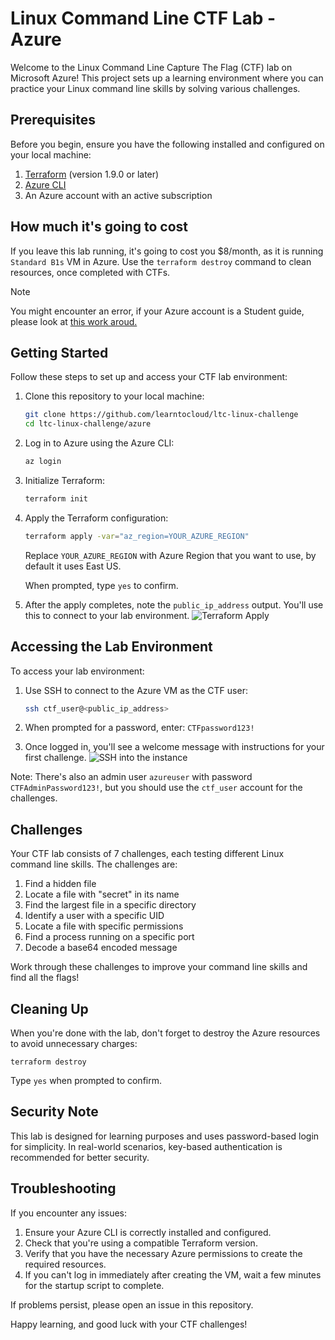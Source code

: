 # Linux Command Line CTF Lab - Azure

Welcome to the Linux Command Line Capture The Flag (CTF) lab on Microsoft Azure! This project sets up a learning environment where you can practice your Linux command line skills by solving various challenges.

## Prerequisites

Before you begin, ensure you have the following installed and configured on your local machine:

1. [Terraform](https://developer.hashicorp.com/terraform/install) (version 1.9.0 or later)
2. [Azure CLI](https://learn.microsoft.com/en-us/cli/azure/install-azure-cli)
3. An Azure account with an active subscription

## How much it's going to cost

If you leave this lab running, it's going to cost you $8/month, as it is running `Standard B1s` VM in Azure. Use the `terraform destroy` command to clean resources, once completed with CTFs.

> [!NOTE]  
> You might encounter an error, if your Azure account is a Student guide, please look at [this work aroud.](https://github.com/g-now-zero/l2c-guides/blob/main/posts/ctf-azure-spot-instances-guide.md)

## Getting Started

Follow these steps to set up and access your CTF lab environment:

1. Clone this repository to your local machine:

    ``` sh
    git clone https://github.com/learntocloud/ltc-linux-challenge
    cd ltc-linux-challenge/azure
    ```

2. Log in to Azure using the Azure CLI:

    ``` sh
    az login
    ```

3. Initialize Terraform:

    ``` sh
    terraform init
    ```

4. Apply the Terraform configuration:

    ``` sh
    terraform apply -var="az_region=YOUR_AZURE_REGION"
   ```

   Replace `YOUR_AZURE_REGION` with Azure Region that you want to use, by default it uses East US.

   When prompted, type `yes` to confirm.

5. After the apply completes, note the `public_ip_address` output. You'll use this to connect to your lab environment.
![Terraform Apply](./images/terraform-apply.png)

## Accessing the Lab Environment

To access your lab environment:

1. Use SSH to connect to the Azure VM as the CTF user:

    ``` sh
    ssh ctf_user@<public_ip_address>
    ```

2. When prompted for a password, enter: `CTFpassword123!`
3. Once logged in, you'll see a welcome message with instructions for your first challenge.
![SSH into the instance](./images/ssh-screenshot.png)

Note: There's also an admin user `azureuser` with password `CTFAdminPassword123!`, but you should use the `ctf_user` account for the challenges.

## Challenges

Your CTF lab consists of 7 challenges, each testing different Linux command line skills. The challenges are:

1. Find a hidden file
2. Locate a file with "secret" in its name
3. Find the largest file in a specific directory
4. Identify a user with a specific UID
5. Locate a file with specific permissions
6. Find a process running on a specific port
7. Decode a base64 encoded message

Work through these challenges to improve your command line skills and find all the flags!

## Cleaning Up

When you're done with the lab, don't forget to destroy the Azure resources to avoid unnecessary charges:

`terraform destroy`

Type `yes` when prompted to confirm.

## Security Note

This lab is designed for learning purposes and uses password-based login for simplicity. In real-world scenarios, key-based authentication is recommended for better security.

## Troubleshooting

If you encounter any issues:

1. Ensure your Azure CLI is correctly installed and configured.
2. Check that you're using a compatible Terraform version.
3. Verify that you have the necessary Azure permissions to create the required resources.
4. If you can't log in immediately after creating the VM, wait a few minutes for the startup script to complete.

If problems persist, please open an issue in this repository.

Happy learning, and good luck with your CTF challenges!
